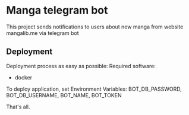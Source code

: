 # Manga telegram bot
This project sends notifications to users about new manga from website mangalib.me via telegram bot

## Deployment
Deployment process as easy as possible:
Required software:
- docker

To deploy application, set Environment Variables: BOT_DB_PASSWORD, BOT_DB_USERNAME, BOT_NAME, BOT_TOKEN

That's all.
